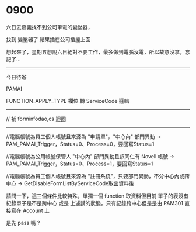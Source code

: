 # 0900

六日去嘉義找不到公司筆電的變壓器，

找到 變壓器了 結果插在公司插座上面

想起來了，星期五想說六日絕對不要工作，最多做到電腦沒電，所以故意沒拿，忘記了...

---

今日待辦

PAMAI

FUNCTION_APPLY_TYPE 欄位 轉 ServiceCode 邏輯

---

// 補 forminfodao,cs 迴圈

---

//電腦帳號為員工個人帳號且來源為 "申請單"，"中心內" 部門異動 -> PAM_PAMAI_Trigger，Status=0、Process=0，要回寫Status=1

//電腦帳號為公用帳號保管人 "中心內" 部門異動且該同仁有 Novell 帳號 -> PAM_PAMAI_Trigger，Status=0、Process=1，要回寫Status=1

//電腦帳號為員工個人帳號且來源為 "註冊系統"，只要部門異動，不分中心內或跨中心 -> GetDisableFormListByServiceCode取出資料後

請問一下，這三個條件比較特殊，單獨一個 function 取資料但目前 單子的表沒有紀錄單子是不是跨中心 或是 上述講的狀態，只有記錄跨中心但是是由 PAM301 直接寫在 Account 上

是先 pass 嗎 ?